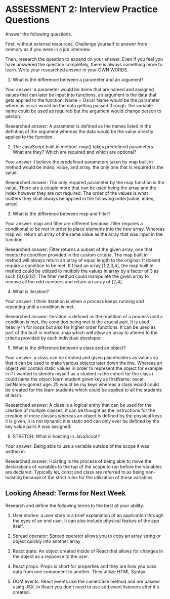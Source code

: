 # ASSESSMENT 2: Interview Practice Questions

Answer the following questions.

First, without external resources. Challenge yourself to answer from memory as if you were in a job interview.

Then, research the question to expand on your answer. Even if you feel you have answered the question completely, there is always something more to learn. Write your researched answer in your OWN WORDS.

1. What is the difference between a parameter and an argument?

Your answer: a parameter would be items that are named and assigned values that can later be input into functions. an argument is the data that gets applied to the function. Name = Oscar Name would be the parameter where as oscar would be the data getting passed through. the variable name could be used as required but the argument would change person to person.

Researched answer: A parameter is defined as the names listed in the defintion of the argument whereas the data would be the value directly applied to the function. 

2. The JavaScript built in method .map() takes predefined parameters. What are they? Which are required and which are optional?

Your answer: I believe the predefined parameters taken by map built in method would be index, value, and array. the only one that is required is the value. 

Researched answer: The only required parameter by the map function is the value, There are a couple more that can be used being the array and the index however they are not required. The order of the values is what matters they shall always be applied in the following order(value, index, array)

3. What is the difference between map and filter?

Your answer: map and filter are different because .filter requires a conditional to be met in order to place elements into the new array. Whereas map will return an array of the same value as the array that was input in the function. 

Researched answer: Filter returns a subset of the given array, one that meets the condition provided in the custom criteria, The map built in method will always return an array of equal length to the original. It doesnt require a condition to be met. If I had an array [1,2,3,4], the map built in method could be utilized to multiply the values in array by a factor of 3 as such [3,6,9,12]. The filter method could manipulate the given array to remove all the odd numbers and return an array of [2,4].

4. What is iteration?

Your answer: I think iteration is when a process keeps running and repeating until a condition is met. 

Researched answer: Iteration is defined as the repitition of a process until a condition is met, the condition being met is the crucial part. It is used heavily in for loops but also for higher order functions. It can be used as part of the built in method .map which will allow an array to altered to the criteria provided by each individual developer. 

5. What is the difference between a class and an object?

Your answer: a class can be created and given placeholders as values so that it can be used to make various objects later down the line. Whereas an object will contain static values in order to represent the object for example in if i wanted to identify myself as a student in the cohort for the class i could name the object learn student given key as firstName: oscar, lastName: gomez age: 25 would be my keys whereas a class would could be created for the learn students which could be applied to all the students at learn. 

Researched answer: A class is a logical entity that can be used for the creation of multiple classes, it can be thought as the instructions for the creation of more classes whereas an object is defined by the physical keys it is given, it is not dynamic it is static and can only ever be defined by the key value pairs it was assigned. 

6. STRETCH: What is hoisting in JavaScript?

Your answer: Being able to use a variable outside of the scope it was written in. 

Researched answer: Hoisting is the process of being able to move the declarations of variables to the top of the scope to run before the variables are declared. Typically let, const and class are referred to as being non-hoisting because of the strict rules for the utilization of these variables. 

## Looking Ahead: Terms for Next Week

Research and define the following terms to the best of your ability.

1. User stories: a user story is a brief explanation of an application through the eyes of an end user. It can also include physical featurs of the app itself. 

2. Spread operator: Spread operator allows you to copy an array string or object quickly into another array

3. React state: An object created inside of React that allows for changes in the object as a response to the user. 

4. React props: Props is short for properties and they are how you pass data from one component to another. They utilize HTML Syntax.

5. DOM events: React events use the camelCase method and are passed using JSX. In React you don't need to use add event listeners after it's created. 
